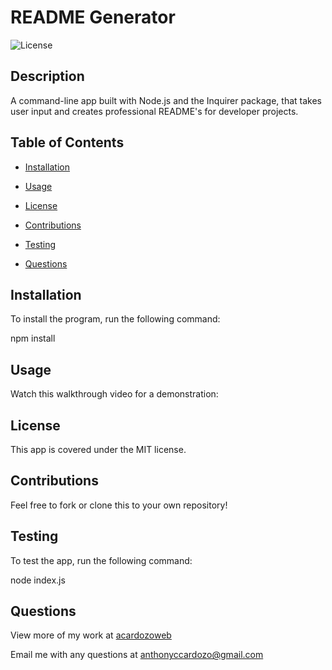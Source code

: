 # README Generator

  ![License](https://img.shields.io/badge/License-MIT-<blue>)

  ## Description

  A command-line app built with Node.js and the Inquirer package, that takes user input and creates professional README's for developer projects.

  ## Table of Contents

  * [Installation](#installation)

  * [Usage](#usage)

  
  * [License](#license) 


  * [Contributions](#contributions)

  * [Testing](#testing)

  * [Questions](#questions)

  ## Installation

  To install the program, run the following command:

  npm install
 

  ## Usage

  Watch this walkthrough video for a demonstration:
  ## License
    
  This app is covered under the MIT license.


  ## Contributions

  Feel free to fork or clone this to your own repository!

  ## Testing
  To test the app, run the following command:
  
  node index.js
 

  ## Questions

  View more of my work at
  [acardozoweb](https://github.com/acardozoweb/)

  Email me with any questions at
  anthonyccardozo@gmail.com
  
